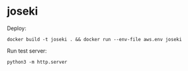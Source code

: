 # joseki

Deploy:
```
docker build -t joseki . && docker run --env-file aws.env joseki
```

Run test server:
```
python3 -m http.server
```
